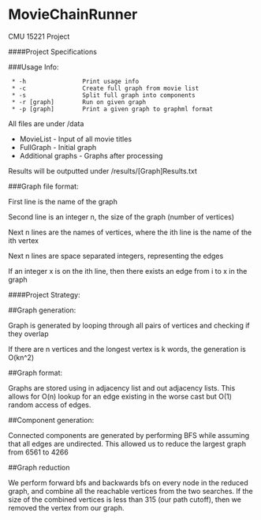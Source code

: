 MovieChainRunner
================

CMU 15221 Project

####Project Specifications

###Usage Info:

```
 * -h                Print usage info
 * -c                Create full graph from movie list
 * -s                Split full graph into components
 * -r [graph]        Run on given graph
 * -p [graph]        Print a given graph to graphml format
```

All files are under /data

* MovieList - Input of all movie titles
* FullGraph - Initial graph 
* Additional graphs - Graphs after processing

Results will be outputted under /results/[Graph]Results.txt

###Graph file format:

First line is the name of the graph

Second line is an integer n, the size of the graph (number of vertices)

Next n lines are the names of vertices, where the ith line is the name of the ith vertex

Next n lines are space separated integers, representing the edges

If an integer x is on the ith line, then there exists an edge from i to x in the graph

####Project Strategy:

##Graph generation:

Graph is generated by looping through all pairs of vertices and checking if they overlap

If there are n vertices and the longest vertex is k words, the generation is O(kn^2)

##Graph format:

Graphs are stored using in adjacency list and out adjacency lists. This allows for O(n) lookup for an edge existing in the worse cast but O(1) random access of edges.

##Component generation:

Connected components are generated by performing BFS while assuming that all edges are undirected. This allowed us to reduce the largest graph from 6561 to 4266

##Graph reduction

We perform forward bfs and backwards bfs on every node in the reduced graph, and combine all the reachable vertices from the two searches. If the size of the combined vertices is less than 315 (our path cutoff), then we removed the vertex from our graph.